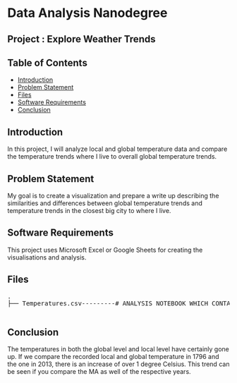 # Data Analysis Nanodegree

## Project : Explore Weather Trends

## Table of Contents

- [Introduction](#intro)
- [Problem Statement](#problem)
- [Files](#files)
- [Software Requirements](#sr)
- [Conclusion](#conclusion)

<a id="intro"></a>

## Introduction

In this project, I will analyze local and global temperature data and compare the temperature trends where I live to overall global temperature trends.

<a id="problem"></a>

## Problem Statement

My goal is to create a visualization and prepare a write up describing the similarities and differences between global temperature trends and temperature trends in the closest big city to where I live. 

<a id="sr"></a>

## Software Requirements

This project uses Microsoft Excel or Google Sheets for creating the visualisations and analysis. 

<a id="files"></a>

## Files

<pre>
.
├── Temperatures.csv---------# ANALYSIS NOTEBOOK WHICH CONTAINS THE TEMPERATURE DATA OF MY CITY JAIPUR ALONG WITH GLOBAL TEMPERATURES

</pre>

<a id="conclusion"></a>

## Conclusion

The temperatures in both the global level and local level have certainly gone up. If we compare the recorded local and global temperature in 1796 and the one in 2013, there is an increase of over 1 degree Celsius. This trend can be seen if you compare the MA as well of the respective years.



